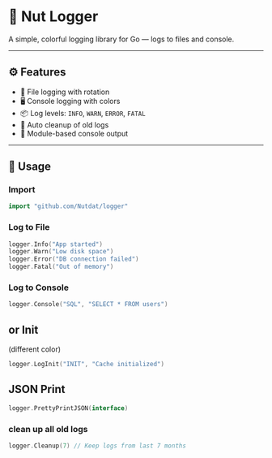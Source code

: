 # 📝 Nut Logger

A simple, colorful logging library for Go — logs to files and console.

---

## ⚙️ Features

- 📁 File logging with rotation
- 🖥️ Console logging with colors
- 📦 Log levels: `INFO`, `WARN`, `ERROR`, `FATAL`
- 🧹 Auto cleanup of old logs
- 🧩 Module-based console output

---

## 🚀 Usage

### Import

```go
import "github.com/Nutdat/logger"
```

### Log to File

```go
logger.Info("App started")
logger.Warn("Low disk space")
logger.Error("DB connection failed")
logger.Fatal("Out of memory")
```

### Log to Console

```go 
logger.Console("SQL", "SELECT * FROM users")
```

## or Init
(different color)

```go
logger.LogInit("INIT", "Cache initialized")
```
## JSON Print

```go
logger.PrettyPrintJSON(interface)
```

### clean up all old logs

```go
logger.Cleanup(7) // Keep logs from last 7 months
```

